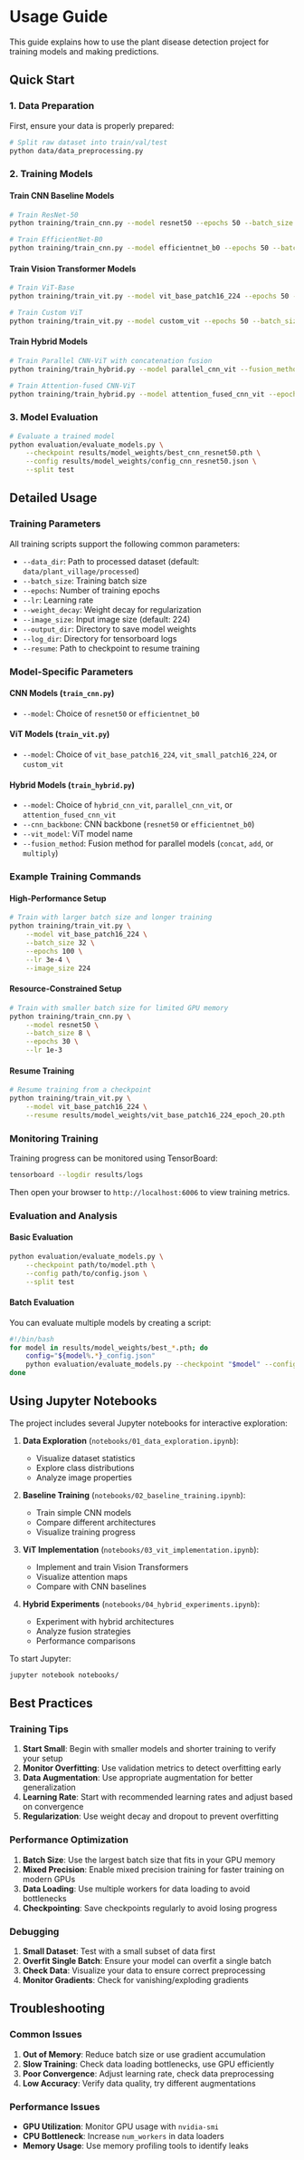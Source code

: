 # Usage Guide

This guide explains how to use the plant disease detection project for training models and making predictions.

## Quick Start

### 1. Data Preparation

First, ensure your data is properly prepared:

```bash
# Split raw dataset into train/val/test
python data/data_preprocessing.py
```

### 2. Training Models

#### Train CNN Baseline Models

```bash
# Train ResNet-50
python training/train_cnn.py --model resnet50 --epochs 50 --batch_size 32

# Train EfficientNet-B0
python training/train_cnn.py --model efficientnet_b0 --epochs 50 --batch_size 32
```

#### Train Vision Transformer Models

```bash
# Train ViT-Base
python training/train_vit.py --model vit_base_patch16_224 --epochs 50 --batch_size 16

# Train Custom ViT
python training/train_vit.py --model custom_vit --epochs 50 --batch_size 16
```

#### Train Hybrid Models

```bash
# Train Parallel CNN-ViT with concatenation fusion
python training/train_hybrid.py --model parallel_cnn_vit --fusion_method concat --epochs 50

# Train Attention-fused CNN-ViT
python training/train_hybrid.py --model attention_fused_cnn_vit --epochs 50
```

### 3. Model Evaluation

```bash
# Evaluate a trained model
python evaluation/evaluate_models.py \
    --checkpoint results/model_weights/best_cnn_resnet50.pth \
    --config results/model_weights/config_cnn_resnet50.json \
    --split test
```

## Detailed Usage

### Training Parameters

All training scripts support the following common parameters:

- `--data_dir`: Path to processed dataset (default: `data/plant_village/processed`)
- `--batch_size`: Training batch size
- `--epochs`: Number of training epochs
- `--lr`: Learning rate
- `--weight_decay`: Weight decay for regularization
- `--image_size`: Input image size (default: 224)
- `--output_dir`: Directory to save model weights
- `--log_dir`: Directory for tensorboard logs
- `--resume`: Path to checkpoint to resume training

### Model-Specific Parameters

#### CNN Models (`train_cnn.py`)
- `--model`: Choice of `resnet50` or `efficientnet_b0`

#### ViT Models (`train_vit.py`)
- `--model`: Choice of `vit_base_patch16_224`, `vit_small_patch16_224`, or `custom_vit`

#### Hybrid Models (`train_hybrid.py`)
- `--model`: Choice of `hybrid_cnn_vit`, `parallel_cnn_vit`, or `attention_fused_cnn_vit`
- `--cnn_backbone`: CNN backbone (`resnet50` or `efficientnet_b0`)
- `--vit_model`: ViT model name
- `--fusion_method`: Fusion method for parallel models (`concat`, `add`, or `multiply`)

### Example Training Commands

#### High-Performance Setup
```bash
# Train with larger batch size and longer training
python training/train_vit.py \
    --model vit_base_patch16_224 \
    --batch_size 32 \
    --epochs 100 \
    --lr 3e-4 \
    --image_size 224
```

#### Resource-Constrained Setup
```bash
# Train with smaller batch size for limited GPU memory
python training/train_cnn.py \
    --model resnet50 \
    --batch_size 8 \
    --epochs 30 \
    --lr 1e-3
```

#### Resume Training
```bash
# Resume training from a checkpoint
python training/train_vit.py \
    --model vit_base_patch16_224 \
    --resume results/model_weights/vit_base_patch16_224_epoch_20.pth
```

### Monitoring Training

Training progress can be monitored using TensorBoard:

```bash
tensorboard --logdir results/logs
```

Then open your browser to `http://localhost:6006` to view training metrics.

### Evaluation and Analysis

#### Basic Evaluation
```bash
python evaluation/evaluate_models.py \
    --checkpoint path/to/model.pth \
    --config path/to/config.json \
    --split test
```

#### Batch Evaluation
You can evaluate multiple models by creating a script:

```bash
#!/bin/bash
for model in results/model_weights/best_*.pth; do
    config="${model%.*}_config.json"
    python evaluation/evaluate_models.py --checkpoint "$model" --config "$config"
done
```

## Using Jupyter Notebooks

The project includes several Jupyter notebooks for interactive exploration:

1. **Data Exploration** (`notebooks/01_data_exploration.ipynb`):
   - Visualize dataset statistics
   - Explore class distributions
   - Analyze image properties

2. **Baseline Training** (`notebooks/02_baseline_training.ipynb`):
   - Train simple CNN models
   - Compare different architectures
   - Visualize training progress

3. **ViT Implementation** (`notebooks/03_vit_implementation.ipynb`):
   - Implement and train Vision Transformers
   - Visualize attention maps
   - Compare with CNN baselines

4. **Hybrid Experiments** (`notebooks/04_hybrid_experiments.ipynb`):
   - Experiment with hybrid architectures
   - Analyze fusion strategies
   - Performance comparisons

To start Jupyter:
```bash
jupyter notebook notebooks/
```

## Best Practices

### Training Tips

1. **Start Small**: Begin with smaller models and shorter training to verify your setup
2. **Monitor Overfitting**: Use validation metrics to detect overfitting early
3. **Data Augmentation**: Use appropriate augmentation for better generalization
4. **Learning Rate**: Start with recommended learning rates and adjust based on convergence
5. **Regularization**: Use weight decay and dropout to prevent overfitting

### Performance Optimization

1. **Batch Size**: Use the largest batch size that fits in your GPU memory
2. **Mixed Precision**: Enable mixed precision training for faster training on modern GPUs
3. **Data Loading**: Use multiple workers for data loading to avoid bottlenecks
4. **Checkpointing**: Save checkpoints regularly to avoid losing progress

### Debugging

1. **Small Dataset**: Test with a small subset of data first
2. **Overfit Single Batch**: Ensure your model can overfit a single batch
3. **Check Data**: Visualize your data to ensure correct preprocessing
4. **Monitor Gradients**: Check for vanishing/exploding gradients

## Troubleshooting

### Common Issues

1. **Out of Memory**: Reduce batch size or use gradient accumulation
2. **Slow Training**: Check data loading bottlenecks, use GPU efficiently
3. **Poor Convergence**: Adjust learning rate, check data preprocessing
4. **Low Accuracy**: Verify data quality, try different augmentations

### Performance Issues

- **GPU Utilization**: Monitor GPU usage with `nvidia-smi`
- **CPU Bottleneck**: Increase `num_workers` in data loaders
- **Memory Usage**: Use memory profiling tools to identify leaks
